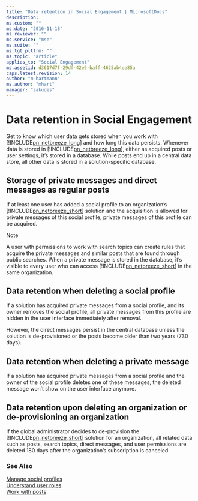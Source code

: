 ```yaml
---
title: "Data retention in Social Engagement | MicrosoftDocs"
description:
ms.custom: ""
ms.date: "2016-11-18"
ms.reviewer: ""
ms.service: "mse"
ms.suite: ""
ms.tgt_pltfrm: ""
ms.topic: "article"
applies_to: "Social Engagement"
ms.assetid: d3617d7f-29df-42e9-baff-4625ab4ee85a
caps.latest.revision: 14
author: "m-hartmann"
ms.author: "mhart"
manager: "sakudes"
---
```

# Data retention in Social Engagement
Get to know which user data gets stored when you work with [!INCLUDE[pn_netbreeze_long](../includes/pn-netbreeze-long.md)] and how long this data persists. Whenever data is stored in [!INCLUDE[pn_netbreeze_long](../includes/pn-netbreeze-long.md)], either as acquired posts or user settings, it’s stored in a database. While posts end up in a central data store, all other data is stored in a solution-specific database.  
  
## Storage of private messages and direct messages as regular posts  
If at least one user has added a social profile to an organization’s [!INCLUDE[pn_netbreeze_short](../includes/pn-netbreeze-short.md)] solution and the acquisition is allowed for private messages of this social profile, private messages of this profile can be acquired.  
  
> [!NOTE]
>  A user with permissions to work with search topics can create rules that acquire the private messages and similar posts that are found through public searches. When a private message is stored in the database, it’s visible to every user who can access [!INCLUDE[pn_netbreeze_short](../includes/pn-netbreeze-short.md)] in the same organization.  
  
## Data retention when deleting a social profile  
If a solution has acquired private messages from a social profile, and its owner removes the social profile, all private messages from this profile are hidden in the user interface immediately after removal.  
  
However, the direct messages persist in the central database unless the solution is de-provisioned or the posts become older than two years (730 days).  
  
## Data retention when deleting a private message  
If a solution has acquired private messages from a social profile and the owner of the social profile deletes one of these messages, the deleted message won’t show on the user interface anymore.  
  
## Data retention upon deleting an organization or de-provisioning an organization  
If the global administrator decides to de-provision the [!INCLUDE[pn_netbreeze_short](../includes/pn-netbreeze-short.md)] solution for an organization, all related data such as posts, search topics, direct messages, and user permissions are deleted 180 days after the organization’s subscription is canceled.  
  
### See Also  
[Manage social profiles](../social-engagement/manage-social-profiles.md)   
[Understand user roles](../social-engagement/user-roles.md)   
[Work with posts](../social-engagement/work-with-posts.md)
 
